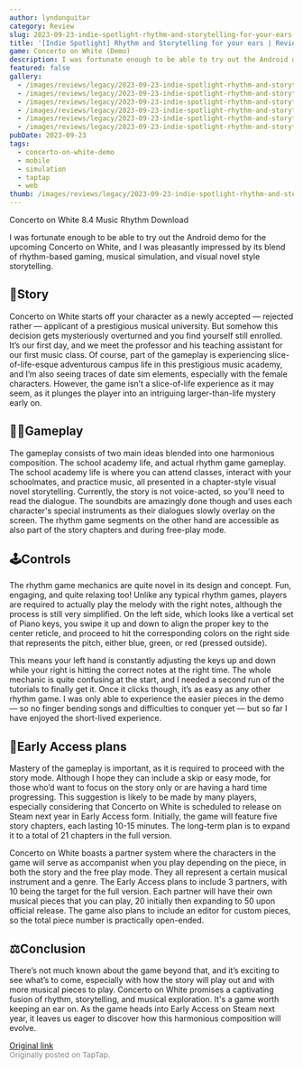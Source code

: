 ```yaml
---
author: lyndonguitar
category: Review
slug: 2023-09-23-indie-spotlight-rhythm-and-storytelling-for-your-ears-review-concerto-on-white-demo
title: '[Indie Spotlight] Rhythm and Storytelling for your ears | Review - Concerto on White (Demo)'
game: Concerto on White (Demo)
description: I was fortunate enough to be able to try out the Android demo for the upcoming Concerto on White, and I was pleasantly impressed by its blend of rhythm-based gaming, musical simulation, and visual novel style storytelling.
featured: false
gallery:
  - /images/reviews/legacy/2023-09-23-indie-spotlight-rhythm-and-storytelling-for-your-ears--review---concerto-on-white-demo-0.avif
  - /images/reviews/legacy/2023-09-23-indie-spotlight-rhythm-and-storytelling-for-your-ears--review---concerto-on-white-demo-1.avif
  - /images/reviews/legacy/2023-09-23-indie-spotlight-rhythm-and-storytelling-for-your-ears--review---concerto-on-white-demo-2.avif
  - /images/reviews/legacy/2023-09-23-indie-spotlight-rhythm-and-storytelling-for-your-ears--review---concerto-on-white-demo-3.avif
  - /images/reviews/legacy/2023-09-23-indie-spotlight-rhythm-and-storytelling-for-your-ears--review---concerto-on-white-demo-4.avif
  - /images/reviews/legacy/2023-09-23-indie-spotlight-rhythm-and-storytelling-for-your-ears--review---concerto-on-white-demo-5.avif
pubDate: 2023-09-23
tags:
  - concerto-on-white-demo
  - mobile
  - simulation
  - taptap
  - web
thumb: /images/reviews/legacy/2023-09-23-indie-spotlight-rhythm-and-storytelling-for-your-ears--review---concerto-on-white-demo-0.avif
---
```


Concerto on White
8.4
Music
Rhythm
Download

I was fortunate enough to be able to try out the Android demo for the upcoming Concerto on White, and I was pleasantly impressed by its blend of rhythm-based gaming, musical simulation, and visual novel style storytelling.


## 📖Story
Concerto on White starts off your character as a newly accepted — rejected rather — applicant of a prestigious musical university. But somehow this decision gets mysteriously overturned and you find yourself still enrolled. It’s our first day, and we meet the professor and his teaching assistant for our first music class. Of course, part of the gameplay is experiencing slice-of-life-esque adventurous campus life in this prestigious music academy, and I’m also seeing traces of date sim elements, especially with the female characters. However, the game isn’t a slice-of-life experience as it may seem, as it plunges the player into an intriguing larger-than-life mystery early on.


## 📕🎶Gameplay
The gameplay consists of two main ideas blended into one harmonious composition. The school academy life, and actual rhythm game gameplay. The school academy life is where you can attend classes, interact with your schoolmates, and practice music, all presented in a chapter-style visual novel storytelling. Currently, the story is not voice-acted, so you'll need to read the dialogue. The soundbits are amazingly done though and uses each character's special instruments as their dialogues slowly overlay on the screen. The rhythm game segments on the other hand are accessible as also part of the story chapters and during free-play mode.


## 🕹Controls
The rhythm game mechanics are quite novel in its design and concept. Fun, engaging, and quite relaxing too! Unlike any typical rhythm games, players are required to actually play the melody with the right notes, although the process is still very simplified. On the left side, which looks like a vertical set of Piano keys, you swipe it up and down to align the proper key to the center reticle, and proceed to hit the corresponding colors on the right side that represents the pitch, either blue, green, or red (pressed outside).

This means your left hand is constantly adjusting the keys up and down while your right is hitting the correct notes at the right time. The whole mechanic is quite confusing at the start, and I needed a second run of the tutorials to finally get it. Once it clicks though, it’s as easy as any other rhythm game. I was only able to experience the easier pieces in the demo — so no finger bending songs and difficulties to conquer yet — but so far I have enjoyed the short-lived experience.


## 🚧Early Access plans
Mastery of the gameplay is important, as it is required to proceed with the story mode. Although I hope they can include a skip or easy mode, for those who’d want to focus on the story only or are having a hard time progressing. This suggestion is likely to be made by many players, especially considering that Concerto on White is scheduled to release on Steam next year in Early Access form. Initially, the game will feature five story chapters, each lasting 10-15 minutes. The long-term plan is to expand it to a total of 21 chapters in the full version.

Concerto on White boasts a partner system where the characters in the game will serve as accompanist when you play depending on the piece, in both the story and the free play mode. They all represent a certain musical instrument and a genre. The Early Access plans to include 3 partners, with 10 being the target for the full version. Each partner will have their own musical pieces that you can play, 20 initially then expanding to 50 upon official release. The game also plans to include an editor for custom pieces, so the total piece  number is practically open-ended.


## ⚖️Conclusion
There’s not much known about the game beyond that, and it’s exciting to see what’s to come, especially with how the story will play out and with more musical pieces to play. Concerto on White promises a captivating fusion of rhythm, storytelling, and musical exploration. It's a game worth keeping an ear on. As the game heads into Early Access on Steam next year, it leaves us eager to discover how this harmonious composition will evolve.

[Original link](https://www.taptap.io/post/6336248)<br><span style="font-size: 0.95em; color: #888;">Originally posted on TapTap.</span>